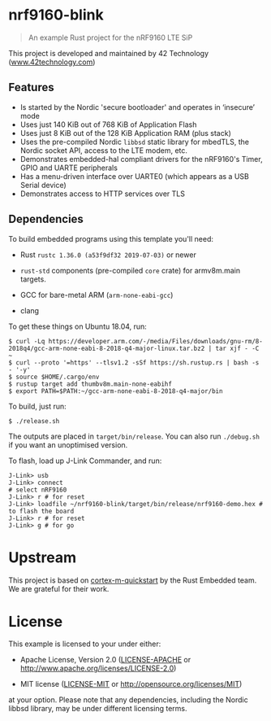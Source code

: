 # nrf9160-blink

> An example Rust project for the nRF9160 LTE SiP

This project is developed and maintained by 42 Technology (www.42technology.com)

## Features

* Is started by the Nordic 'secure bootloader' and operates in ‘insecure’ mode
* Uses just 140 KiB out of 768 KiB of Application Flash
* Uses just 8 KiB out of the 128 KiB Application RAM (plus stack)
* Uses the pre-compiled Nordic `libbsd` static library for mbedTLS, the Nordic
  socket API, access to the LTE modem, etc.
* Demonstrates embedded-hal compliant drivers for the nRF9160's Timer, GPIO and
  UARTE peripherals
* Has a menu-driven interface over UARTE0 (which appears as a USB Serial device)
* Demonstrates access to HTTP services over TLS

## Dependencies

To build embedded programs using this template you'll need:

- Rust `rustc 1.36.0 (a53f9df32 2019-07-03)` or newer

- `rust-std` components (pre-compiled `core` crate) for armv8m.main targets.

- GCC for bare-metal ARM (`arm-none-eabi-gcc`)

- clang

To get these things on Ubuntu 18.04, run:

``` console
$ curl -Lq https://developer.arm.com/-/media/Files/downloads/gnu-rm/8-2018q4/gcc-arm-none-eabi-8-2018-q4-major-linux.tar.bz2 | tar xjf - -C ~
$ curl --proto '=https' --tlsv1.2 -sSf https://sh.rustup.rs | bash -s - '-y'
$ source $HOME/.cargo/env
$ rustup target add thumbv8m.main-none-eabihf
$ export PATH=$PATH:~/gcc-arm-none-eabi-8-2018-q4-major/bin
```

To build, just run:

```console
$ ./release.sh
```

The outputs are placed in `target/bin/release`. You can also run `./debug.sh`
if you want an unoptimised version.

To flash, load up J-Link Commander, and run:

```
J-Link> usb
J-Link> connect
# select nRF9160
J-Link> r # for reset
J-Link> loadfile ~/nrf9160-blink/target/bin/release/nrf9160-demo.hex # to flash the board
J-Link> r # for reset
J-Link> g # for go
```

# Upstream

This project is based on
[cortex-m-quickstart](https://github.com/rust-embedded/cortex-m-quickstart) by
the Rust Embedded team. We are grateful for their work.

# License

This example is licensed to your under either:

- Apache License, Version 2.0 ([LICENSE-APACHE](LICENSE-APACHE) or
  http://www.apache.org/licenses/LICENSE-2.0)

- MIT license ([LICENSE-MIT](LICENSE-MIT) or http://opensource.org/licenses/MIT)

at your option. Please note that any dependencies, including the Nordic libbsd library,
may be under different licensing terms.

